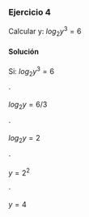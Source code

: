### Ejercicio 4

Calcular y: $log_2y^3 = 6$

#### Solución

Si:
$log_{2}y^{3}=6$

$\cdot$

$log_{2}y=6/3$

$\cdot$

$log_{2}y=2$

$\cdot$

$y=2^{2}$

$\cdot$

$y=4$
